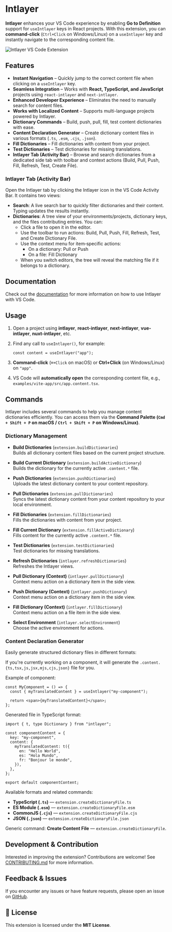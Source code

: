 # Intlayer

**Intlayer** enhances your VS Code experience by enabling **Go to Definition** support for `useIntlayer` keys in React projects. With this extension, you can **command-click** (`Ctrl+Click` on Windows/Linux) on a `useIntlayer` key and instantly navigate to the corresponding content file.

![Intlayer VS Code Extension](https://github.com/aymericzip/intlayer/blob/main/docs/assets/vs_code_extension_demo.gif?raw=true)

## Features

- **Instant Navigation** – Quickly jump to the correct content file when clicking on a `useIntlayer` key.
- **Seamless Integration** – Works with **React, TypeScript, and JavaScript** projects using `react-intlayer` and `next-intlayer`.
- **Enhanced Developer Experience** – Eliminates the need to manually search for content files.
- **Works with Localized Content** – Supports multi-language projects powered by Intlayer.
- **Dictionary Commands** – Build, push, pull, fill, test content dictionaries with ease.
- **Content Declaration Generator** – Create dictionary content files in various formats (`.ts`, `.esm`, `.cjs`, `.json`).
- **Fill Dictionaries** – Fill dictionaries with content from your project.
- **Test Dictionaries** – Test dictionaries for missing translations.
- **Intlayer Tab (Activity Bar)** – Browse and search dictionaries from a dedicated side tab with toolbar and context actions (Build, Pull, Push, Fill, Refresh, Test, Create File).

### Intlayer Tab (Activity Bar)

Open the Intlayer tab by clicking the Intlayer icon in the VS Code Activity Bar. It contains two views:

- **Search**: A live search bar to quickly filter dictionaries and their content. Typing updates the results instantly.
- **Dictionaries**: A tree view of your environments/projects, dictionary keys, and the files contributing entries. You can:
  - Click a file to open it in the editor.
  - Use the toolbar to run actions: Build, Pull, Push, Fill, Refresh, Test, and Create Dictionary File.
  - Use the context menu for item‑specific actions:
    - On a dictionary: Pull or Push
    - On a file: Fill Dictionary
  - When you switch editors, the tree will reveal the matching file if it belongs to a dictionary.

## Documentation

Check out the [documentation](https://intlayer.org/docs/vs-code-extension) for more information on how to use Intlayer with VS Code.

## Usage

1. Open a project using **intlayer**, **react-intlayer**, **next-intlayer**, **vue-intlayer**, **nuxt-intlayer**, etc.
2. Find any call to `useIntlayer()`, for example:

   ```tsx
   const content = useIntlayer("app");
   ```

3. **Command-click** (`⌘+Click` on macOS) or **Ctrl+Click** (on Windows/Linux) on `"app"`.
4. VS Code will **automatically open** the corresponding content file, e.g., `examples/vite-app/src/app.content.tsx`.

## Commands

Intlayer includes several commands to help you manage content dictionaries efficiently. You can access them via the **Command Palette (`Cmd + Shift + P` on macOS / `Ctrl + Shift + P` on Windows/Linux)**.

### Dictionary Management

- **Build Dictionaries** (`extension.buildDictionaries`)  
  Builds all dictionary content files based on the current project structure.

- **Build Current Dictionary** (`extension.buildActiveDictionary`)  
  Builds the dictionary for the currently active `.content.*` file.

- **Push Dictionaries** (`extension.pushDictionaries`)  
  Uploads the latest dictionary content to your content repository.

- **Pull Dictionaries** (`extension.pullDictionaries`)  
  Syncs the latest dictionary content from your content repository to your local environment.

- **Fill Dictionaries** (`extension.fillDictionaries`)  
  Fills the dictionaries with content from your project.

- **Fill Current Dictionary** (`extension.fillActiveDictionary`)  
  Fills content for the currently active `.content.*` file.

- **Test Dictionaries** (`extension.testDictionaries`)  
  Test dictionaries for missing translations.

- **Refresh Dictionaries** (`intlayer.refreshDictionaries`)  
  Refreshes the Intlayer views.

- **Pull Dictionary (Context)** (`intlayer.pullDictionary`)  
  Context menu action on a dictionary item in the side view.

- **Push Dictionary (Context)** (`intlayer.pushDictionary`)  
  Context menu action on a dictionary item in the side view.

- **Fill Dictionary (Context)** (`intlayer.fillDictionary`)  
  Context menu action on a file item in the side view.

- **Select Environment** (`intlayer.selectEnvironment`)  
  Choose the active environment for actions.

### Content Declaration Generator

Easily generate structured dictionary files in different formats:

If you're currently working on a component, it will generate the `.content.{ts,tsx,js,jsx,mjs,cjs,json}` file for you.

Example of component:

```tsx fileName="src/components/MyComponent/index.tsx"
const MyComponent = () => {
  const { myTranslatedContent } = useIntlayer("my-component");

  return <span>{myTranslatedContent}</span>;
};
```

Generated file in TypeScript format:

```tsx fileName="src/components/MyComponent/index.content.ts"
import { t, type Dictionary } from "intlayer";

const componentContent = {
  key: "my-component",
  content: {
    myTranslatedContent: t({
      en: "Hello World",
      es: "Hola Mundo",
      fr: "Bonjour le monde",
    }),
  },
};

export default componentContent;
```

Available formats and related commands:

- **TypeScript (`.ts`)** — `extension.createDictionaryFile.ts`
- **ES Module (`.esm`)** — `extension.createDictionaryFile.esm`
- **CommonJS (`.cjs`)** — `extension.createDictionaryFile.cjs`
- **JSON (`.json`)** — `extension.createDictionaryFile.json`

Generic command: **Create Content File** — `extension.createDictionaryFile`.

## Development & Contribution

Interested in improving the extension? Contributions are welcome! See [CONTRIBUTING.md](https://github.com/aymericzip/intlayer/blob/main/CONTRIBUTING.md) for more information.

## Feedback & Issues

If you encounter any issues or have feature requests, please open an issue on [GitHub](https://github.com/aymericzip/intlayer/issues).

## 📜 License

This extension is licensed under the **MIT License**.
